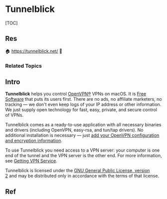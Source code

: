 # Tunnelblick

[TOC]



## Res
🏠 https://tunnelblick.net/
🚧 


### Related Topics



## Intro
**Tunnelblick** helps you control [OpenVPN®](https://openvpn.net/community) VPNs on macOS. It is [Free Software](https://www.fsf.org/about/what-is-free-software) that puts its users first. There are no ads, no affiliate marketers, no tracking — we don't even keep logs of your IP address or other information. We just supply open technology for fast, easy, private, and secure control of VPNs.

Tunnelblick comes as a ready-to-use application with all necessary binaries and drivers (including OpenVPN, easy-rsa, and tun/tap drivers). No additional installation is necessary — just [add your OpenVPN configuration and encryption information](https://tunnelblick.net/cConfigAndEncryptInfo.html).

To use Tunnelblick you need access to a VPN server: your computer is one end of the tunnel and the VPN server is the other end. For more information, see [Getting VPN Service](https://tunnelblick.net/cGettingVPNService.html).

Tunnelblick is licensed under the [GNU General Public License, version 2](https://www.gnu.org/licenses/old-licenses/gpl-2.0.html) and may be distributed only in accordance with the terms of that license.



## Ref

